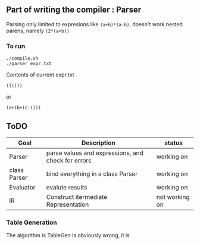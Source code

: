 Part of writing the compiler :  Parser
---

Parsing only limited to expresions like `(a+b)*(a-b)`, doesn't work nested parens, namely `(2*(a+b))`

### To run 
```
./compile.sh
./parser expr.txt
```
Contents of current expr.txt

```
((())) 
```
or 
```
(a+(b+(c-1))) 
```

## ToDO 

| Goal | Description | status | 
| ---- | ------------| ------ |
| Parser | parse values and expressions, and check for errors | working on |
| class Parser | bind everything in a class Parser | working on | 
| Evaluator | evalute results | working on |
| IR | Construct itermediate Representation | not working on |


### Table Generation 

The algorithm is TableGen is obviously wrong, it is 
